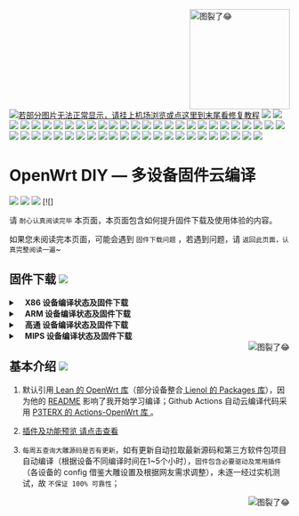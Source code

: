 <a href="#readme">
    <img src="https://img.vim-cn.com/db/018fac69e39167b5a6f692dfe5b715eccf2960.jpg" alt="图裂了😂" title="OpenWrt-DIY" align="right" height="180" />
</a>

[![若部分图片无法正常显示，请挂上机场浏览或点这里到末尾看修复教程](https://visitor-badge.glitch.me/badge?page_id=OpenWrt-DIY-visitor-badge)](#解决-github-网页上图片显示失败的问题) [![](https://img.shields.io/github/last-commit/coolsnowwolf/lede/master?color=FFFFFF&label=%E6%BA%90%E7%A0%81%E6%9B%B4%E6%96%B0)](https://github.com/coolsnowwolf/lede) [![](https://img.shields.io/github/release-date/IvanSolis1989/OpenWrt-DIY?color=FFFFFF&label=%E5%9B%BA%E4%BB%B6%E6%9B%B4%E6%96%B0)](https://github.com/IvanSolis1989/OpenWrt-DIY/actions) 
<br/>
[![](https://img.shields.io/badge/-主要功能:-696969.svg)](https://github.com/IvanSolis1989/OpenWrt-DIY/wiki/OpenWrt-DIY%E6%8F%92%E4%BB%B6%E9%A2%84%E8%A7%88) ![](https://img.shields.io/badge/-SSR_Plus+-FFFFFF.svg) ![](https://img.shields.io/badge/-PassWall-FFFFFF.svg) ![](https://img.shields.io/badge/-OpenClash-FFFFFF.svg) ![](https://img.shields.io/badge/-AdGuard_Home-FFFFFF.svg) ![](https://img.shields.io/badge/-广告屏蔽大师_Plus+-FFFFFF.svg) ![](https://img.shields.io/badge/-Samba-FFFFFF.svg) ![](https://img.shields.io/badge/-CIFSD-FFFFFF.svg) ![](https://img.shields.io/badge/-FTP-FFFFFF.svg) ![](https://img.shields.io/badge/-SFTP-FFFFFF.svg) ![](https://img.shields.io/badge/-NFS-FFFFFF.svg) ![](https://img.shields.io/badge/-DLNA-FFFFFF.svg) ![](https://img.shields.io/badge/-Aria2-FFFFFF.svg) ![](https://img.shields.io/badge/-Transmission-FFFFFF.svg) ![](https://img.shields.io/badge/-qBittorrent-FFFFFF.svg) ![](https://img.shields.io/badge/-AirPlay2-FFFFFF.svg) ![](https://img.shields.io/badge/-解锁网易云灰色歌曲-FFFFFF.svg) ![](https://img.shields.io/badge/-UPnP-FFFFFF.svg) ![](https://img.shields.io/badge/-京东签到服务-FFFFFF.svg) ![](https://img.shields.io/badge/-IPv6_加速-FFFFFF.svg) ![](https://img.shields.io/badge/-BBR_加速-FFFFFF.svg) ![](https://img.shields.io/badge/-FullCone_NAT_加速-FFFFFF.svg) ![](https://img.shields.io/badge/-SFE_加速-FFFFFF.svg) ![](https://img.shields.io/badge/-HWNAT_加速-FFFFFF.svg) ![](https://img.shields.io/badge/-桥接加速-FFFFFF.svg) ![](https://img.shields.io/badge/-DDNS-FFFFFF.svg) ![](https://img.shields.io/badge/-ARP_绑定-FFFFFF.svg) ![](https://img.shields.io/badge/-Frpc_NPS_内网穿透-FFFFFF.svg) ![](https://img.shields.io/badge/-多线多拨-FFFFFF.svg) ![](https://img.shields.io/badge/-负载均衡-FFFFFF.svg) ![](https://img.shields.io/badge/-SQM_Qos-FFFFFF.svg) ![](https://img.shields.io/badge/-文件助手-FFFFFF.svg) ![](https://img.shields.io/badge/-文件浏览器-FFFFFF.svg) ![](https://img.shields.io/badge/-可道云-FFFFFF.svg) ![](https://img.shields.io/badge/-Rclone-FFFFFF.svg) ![](https://img.shields.io/badge/-SmartDNS-FFFFFF.svg) ![](https://img.shields.io/badge/-网络唤醒-FFFFFF.svg) ![](https://img.shields.io/badge/-TTYD_终端-FFFFFF.svg) ![](https://img.shields.io/badge/-迅雷快鸟-FFFFFF.svg) ![](https://img.shields.io/badge/-USB_打印服务器-FFFFFF.svg) ![](https://img.shields.io/badge/-KMS_服务器-FFFFFF.svg) ![](https://img.shields.io/badge/-微信推送-FFFFFF.svg) ![](https://img.shields.io/badge/-上网时间控制-FFFFFF.svg) ![](https://img.shields.io/badge/-WatchCat-FFFFFF.svg) ![](https://img.shields.io/badge/-天翼家庭云盘提速-FFFFFF.svg) ![](https://img.shields.io/badge/-各种驱动-FFFFFF.svg) ![](https://img.shields.io/badge/-DNS_Filter-FFFFFF.svg) ![](https://img.shields.io/badge/-持续更新中……-FFFFFF.svg)


OpenWrt DIY — 多设备固件云编译
==============================================================================================================

[![](https://img.shields.io/badge/-目录:-696969.svg)](#readme) [![](https://img.shields.io/badge/-固件下载-FFFFFF.svg)](#固件下载-) [![](https://img.shields.io/badge/-基本介绍-FFFFFF.svg)](#基本介绍-) [![]

请 `耐心认真阅读完毕` 本页面，本页面包含如何提升固件下载及使用体验的内容。

如果您未阅读完本页面，可能会遇到 `固件下载问题` ，若遇到问题，请 `返回此页面，认真完整阅读一遍`~

## 固件下载 [![](https://img.shields.io/badge/-支持设备、编译状态及固件下载-FFFFFF.svg)](#固件下载-)
<details>
 <summary><b>&nbsp;&nbsp;&nbsp; X86  设备编译状态及固件下载</b></summary>
    
<br/>
 
点击下表中 [![](https://img.shields.io/badge/设备-passing-32CD32.svg)](https://github.com/lazzman/OpenWrt-DIY/actions) 即可跳转到该设备固件下载页面
|   序号    |     X86设备  |   X86设备编译状态及下载链接 |   插件配置   | 备注说明   |
| :-----------------: | :-------------: |:-----------------: | :-----------------: |  :-----------------: | 
| 1 |   [![](https://img.shields.io/badge/OpenWrt-x86_(64位)-FFFFFF.svg)](https://github.com/lazzman/OpenWrt-DIY/blob/main/.github/workflows/x86_64.yml)    | [![](https://github.com/lazzman/OpenWrt-DIY/workflows/Build%20X86(64bit)%20OpenWrt/badge.svg)](https://github.com/lazzman/OpenWrt-DIY/actions/workflows/x86_64.yml) |[![](https://img.shields.io/badge/编译-配置-orange.svg)](https://github.com/lazzman/OpenWrt-DIY/blob/main/config/X86/x86-extra.config) |  |  
| 2 |    [![](https://img.shields.io/badge/OpenWrt-x86_(32位)-FFFFFF.svg)](https://github.com/lazzman/OpenWrt-DIY/blob/main/.github/workflows/x86.yml)     |[![](https://github.com/lazzman/OpenWrt-DIY/workflows/Build%20X86(32bit)%20OpenWrt/badge.svg)](https://github.com/lazzman/OpenWrt-DIY/actions/workflows/x86.yml) |[![](https://img.shields.io/badge/编译-配置-orange.svg)](https://github.com/lazzman/OpenWrt-DIY/blob/main/config/X86/x86-extra.config) | | 

**提示：**[![](https://img.shields.io/badge/设备-passing-32CD32.svg)](https://github.com/lazzman/OpenWrt-DIY/actions) 标志为正常，[![](https://img.shields.io/badge/设备-failing-DC143C.svg)](https://github.com/lazzman/OpenWrt-DIY/actions) 或 [![](https://img.shields.io/badge/设备-no_status-A9A9A9.svg)](https://github.com/lazzman/OpenWrt-DIY/actions) 不代表所有编译均失败。请点击 [![](https://img.shields.io/badge/设备-状态-32CD32.svg)](https://github.com/lazzman/OpenWrt-DIY/actions) 到 **Actions** 进一步查看。

</details>

<details>
 <summary><b>&nbsp;&nbsp;&nbsp; ARM 设备编译状态及固件下载</b></summary>
    
<br/>
 
点击下表中 [![](https://img.shields.io/badge/设备-passing-32CD32.svg)](https://github.com/lazzman/OpenWrt-DIY/actions) 即可跳转到该设备固件下载页面
|    序号   |     ARM设备    |   ARM设备编译状态及下载链接 |   插件配置   | 备注说明   |
| :-----------------: | :-------------: |:-----------------: | :-----------------: |  :-----------------: | 
| 1 |       [![](https://img.shields.io/badge/OpenWrt-N1_盒子-FFFFFF.svg)](https://github.com/lazzman/OpenWrt-DIY/blob/main/.github/workflows/N1.yml)         |[![](https://github.com/lazzman/OpenWrt-DIY/workflows/Build%20PHICOMM%20N1%20OpenWrt/badge.svg)](https://github.com/lazzman/OpenWrt-DIY/actions/workflows/N1.yml) |[![](https://img.shields.io/badge/编译-配置-orange.svg)](https://github.com/lazzman/OpenWrt-DIY/blob/main/config/ARM/arm-mini-extra.config)  | | 
| 2 |    [![](https://img.shields.io/badge/OpenWrt-树莓派_3B/3B+-FFFFFF.svg)](https://github.com/lazzman/OpenWrt-DIY/blob/main/.github/workflows/raspberrypi3.yml)   | [![](https://github.com/lazzman/OpenWrt-DIY/workflows/Build%20RaspBerryPi3%20OpenWrt/badge.svg)](https://github.com/lazzman/OpenWrt-DIY/actions/workflows/raspberrypi3.yml) |[![](https://img.shields.io/badge/编译-配置-orange.svg)](https://github.com/lazzman/OpenWrt-DIY/blob/main/config/ARM/arm-extra.config) | 含 USB 网卡驱动 |
| 3 |    [![](https://img.shields.io/badge/OpenWrt-树莓派_4B-FFFFFF.svg)](https://github.com/lazzman/OpenWrt-DIY/blob/main/.github/workflows/raspberrypi4.yml)    | [![](https://github.com/lazzman/OpenWrt-DIY/workflows/Build%20RaspBerryPi4%20OpenWrt/badge.svg)](https://github.com/lazzman/OpenWrt-DIY/actions/workflows/raspberrypi4.yml)  |[![](https://img.shields.io/badge/编译-配置-orange.svg)](https://github.com/lazzman/OpenWrt-DIY/blob/main/config/ARM/arm-extra.config)  | 含 USB 网卡驱动 |
|4|      [![](https://img.shields.io/badge/OpenWrt-NanoPi_R2S-FFFFFF.svg)](https://github.com/lazzman/OpenWrt-DIY/blob/main/.github/workflows/r2s.yml)     |  [![](https://github.com/lazzman/OpenWrt-DIY/workflows/Build%20NanoPi%20R2S%20OpenWrt/badge.svg)](https://github.com/lazzman/OpenWrt-DIY/actions/workflows/r2s.yml)  |[![](https://img.shields.io/badge/编译-配置-orange.svg)](https://github.com/lazzman/OpenWrt-DIY/blob/main/config/ARM/arm-extra.config)  | ZIP 解压后刷写 |
| 5|      [![](https://img.shields.io/badge/OpenWrt-NanoPi_R4S-FFFFFF.svg)](https://github.com/lazzman/OpenWrt-DIY/blob/main/.github/workflows/r4s.yml)|  [![](https://github.com/lazzman/OpenWrt-DIY/workflows/Build%20NanoPi%20R4S%20OpenWrt/badge.svg)](https://github.com/lazzman/OpenWrt-DIY/actions/workflows/r4s.yml) |[![](https://img.shields.io/badge/编译-配置-orange.svg)](https://github.com/lazzman/OpenWrt-DIY/blob/main/config/ARM/arm-extra.config)  | ZIP 解压后刷写 |
| 6|      [![](https://img.shields.io/badge/OpenWrt-NanoPi_NEO2-FFFFFF.svg)](https://github.com/lazzman/OpenWrt-DIY/blob/main/.github/workflows/neo2.yml)|  [![](https://github.com/lazzman/OpenWrt-DIY/workflows/Build%20NanoPi%20NEO%202%20OpenWrt/badge.svg)](https://github.com/lazzman/OpenWrt-DIY/actions/workflows/neo2.yml) |[![](https://img.shields.io/badge/编译-配置-orange.svg)](https://github.com/lazzman/OpenWrt-DIY/blob/main/config/ARM/arm-extra.config)  | ZIP 解压后刷写 |
| 7|     [![](https://img.shields.io/badge/OpenWrt-Amlogic_S905X3-FFFFFF.svg)](https://github.com/lazzman/OpenWrt-DIY/blob/main/.github/workflows/S905x3.yml)   | [![](https://github.com/lazzman/OpenWrt-DIY/workflows/Build%20Amlogic%20S905X3%20OpenWrt/badge.svg)](https://github.com/lazzman/OpenWrt-DIY/actions/workflows/S905x3.yml) |[![](https://img.shields.io/badge/编译-配置-orange.svg)](https://github.com/lazzman/OpenWrt-DIY/blob/main/config/ARM/arm-extra.config) |   |
| 8|     [![](https://img.shields.io/badge/OpenWrt-香橙派_Zero_Plus-FFFFFF.svg)](https://github.com/lazzman/OpenWrt-DIY/blob/main/.github/workflows/opzp.yml)   | [![](https://github.com/lazzman/OpenWrt-DIY/workflows/Build%20Orange%20Pi%20Zero%20Plus%20OpenWrt/badge.svg)](https://github.com/lazzman/OpenWrt-DIY/actions/workflows/opzp.yml) |[![](https://img.shields.io/badge/编译-配置-orange.svg)](https://github.com/lazzman/OpenWrt-DIY/blob/main/config/ARM/opzp.config) |   |
| 9|     [![](https://img.shields.io/badge/OpenWrt-香橙派_R1_Plus-FFFFFF.svg)](https://github.com/lazzman/OpenWrt-DIY/blob/main/.github/workflows/R1Plus.yml)   | [![](https://github.com/lazzman/OpenWrt-DIY/workflows/Build%20Orange%20Pi%20R1%20Plus%20OpenWrt/badge.svg)](https://github.com/lazzman/OpenWrt-DIY/actions/workflows/R1Plus.yml) |[![](https://img.shields.io/badge/编译-配置-orange.svg)](https://github.com/lazzman/OpenWrt-DIY/blob/main/config/ARM/arm-extra.config) |   |
|10|       [![](https://img.shields.io/badge/OpenWrt-斐讯_K3-FFFFFF.svg)](https://github.com/lazzman/OpenWrt-DIY/blob/main/.github/workflows/K3.yml)           |[![](https://github.com/lazzman/OpenWrt-DIY/workflows/Build%20PHICOMM%20K3%20OpenWrt/badge.svg)](https://github.com/lazzman/OpenWrt-DIY/actions/workflows/K3.yml) |[![](https://img.shields.io/badge/编译-配置-orange.svg)](https://github.com/lazzman/OpenWrt-DIY/blob/main/config/ARM/k3.config)  |  | 
|11|       [![](https://img.shields.io/badge/OpenWrt-Linksys_Wrt1900acs-FFFFFF.svg)](https://github.com/lazzman/OpenWrt-DIY/blob/main/.github/workflows/linksys_wrt1900acs.yml)           |[![](https://github.com/lazzman/OpenWrt-DIY/workflows/Build%20Linksys%20Wrt1900acs%20OpenWrt/badge.svg)](https://github.com/lazzman/OpenWrt-DIY/actions/workflows/linksys_wrt1900acs.yml) |[![](https://img.shields.io/badge/编译-配置-orange.svg)](https://github.com/lazzman/OpenWrt-DIY/blob/main/config/ARM/linksys-extra.config)  |  | 
|12|       [![](https://img.shields.io/badge/OpenWrt-Linksys_Wrt3200acm-FFFFFF.svg)](https://github.com/lazzman/OpenWrt-DIY/blob/main/.github/workflows/linksys_wrt3200acm.yml)           |[![](https://github.com/lazzman/OpenWrt-DIY/workflows/Build%20Linksys%20Wrt3200acm%20OpenWrt/badge.svg)](https://github.com/lazzman/OpenWrt-DIY/actions/workflows/linksys_wrt3200acm.yml) |[![](https://img.shields.io/badge/编译-配置-orange.svg)](https://github.com/lazzman/OpenWrt-DIY/blob/main/config/ARM/linksys-extra.config)  |  | 
|13|       [![](https://img.shields.io/badge/OpenWrt-Linksys_Wrt32x-FFFFFF.svg)](https://github.com/lazzman/OpenWrt-DIY/blob/main/.github/workflows/linksys_wrt32x.yml)           |[![](https://github.com/lazzman/OpenWrt-DIY/workflows/Build%20Linksys%20Wrt32x%20OpenWrt/badge.svg)](https://github.com/lazzman/OpenWrt-DIY/actions/workflows/linksys_wrt32x.yml) |[![](https://img.shields.io/badge/编译-配置-orange.svg)](https://github.com/lazzman/OpenWrt-DIY/blob/main/config/ARM/linksys-extra.config)  |  | 

**提示：**[![](https://img.shields.io/badge/设备-passing-32CD32.svg)](https://github.com/lazzman/OpenWrt-DIY/actions) 标志为正常，[![](https://img.shields.io/badge/设备-failing-DC143C.svg)](https://github.com/lazzman/OpenWrt-DIY/actions) 或 [![](https://img.shields.io/badge/设备-no_status-A9A9A9.svg)](https://github.com/lazzman/OpenWrt-DIY/actions) 不代表所有编译均失败。请点击 [![](https://img.shields.io/badge/设备-状态-32CD32.svg)](https://github.com/lazzman/OpenWrt-DIY/actions) 到 Actions 进一步查看。

</details>

<details>
 <summary><b>&nbsp;&nbsp;&nbsp; 高通 设备编译状态及固件下载</b></summary>
    
<br/>

点击下表中 [![](https://img.shields.io/badge/设备-passing-32CD32.svg)](https://github.com/lazzman/OpenWrt-DIY/actions) 即可跳转到该设备固件下载页面
|    序号   |     高通平台     |   高通设备编译状态及下载链接 |   插件配置   | 备注说明   |
| :-----------------: | :-------------: |:-----------------: | :-----------------: |  :-----------------: | 
| 1 |        [![](https://img.shields.io/badge/OpenWrt-竞斗云-FFFFFF.svg)](https://github.com/lazzman/OpenWrt-DIY/blob/main/.github/workflows/gdock.yml)         |[![](https://github.com/lazzman/OpenWrt-DIY/workflows/Build%20G-Dock%20OpenWrt/badge.svg)](https://github.com/lazzman/OpenWrt-DIY/actions/workflows/gdock.yml) |[![](https://img.shields.io/badge/编译-配置-orange.svg)](https://github.com/lazzman/OpenWrt-DIY/blob/main/config/Qualcomm/Qualcomm-extra.config)  | | 
| 2|     [![](https://img.shields.io/badge/OpenWrt-网件_R7800-FFFFFF.svg)](https://github.com/lazzman/OpenWrt-DIY/blob/main/.github/workflows/R7800.yml)   | [![](https://github.com/lazzman/OpenWrt-DIY/workflows/Build%20Netgear%20R7800%20OpenWrt/badge.svg)](https://github.com/lazzman/OpenWrt-DIY/actions/workflows/R7800.yml) |[![](https://img.shields.io/badge/编译-配置-orange.svg)](https://github.com/lazzman/OpenWrt-DIY/blob/main/config/Qualcomm/Qualcomm-mini-extra.config) |   | 
| 3|     [![](https://img.shields.io/badge/OpenWrt-星际宝盒_CM520-FFFFFF.svg)](https://github.com/lazzman/OpenWrt-DIY/blob/main/.github/workflows/CM520.yml)   | [![](https://github.com/lazzman/OpenWrt-DIY/workflows/Build%20MobiPromo%20CM520%20OpenWrt/badge.svg)](https://github.com/lazzman/OpenWrt-DIY/actions/workflows/CM520.yml) |[![](https://img.shields.io/badge/编译-配置-orange.svg)](https://github.com/lazzman/OpenWrt-DIY/blob/main/config/Qualcomm/Qualcomm-extra.config) |   |
| 4 |        [![](https://img.shields.io/badge/OpenWrt-斐讯_K2T-FFFFFF.svg)](https://github.com/lazzman/OpenWrt-DIY/blob/main/.github/workflows/K2T.yml)           | [![](https://github.com/lazzman/OpenWrt-DIY/workflows/Build%20PHICOMM%20K2T%20OpenWrt/badge.svg)](https://github.com/lazzman/OpenWrt-DIY/actions/workflows/K2T.yml)|[![](https://img.shields.io/badge/编译-配置-orange.svg)](https://github.com/lazzman/OpenWrt-DIY/blob/main/config/Qualcomm/Qualcomm-mini-extra.config) | |

**提示：**[![](https://img.shields.io/badge/设备-passing-32CD32.svg)](https://github.com/lazzman/OpenWrt-DIY/actions) 标志为正常，[![](https://img.shields.io/badge/设备-failing-DC143C.svg)](https://github.com/lazzman/OpenWrt-DIY/actions) 或 [![](https://img.shields.io/badge/设备-no_status-A9A9A9.svg)](https://github.com/lazzman/OpenWrt-DIY/actions) 不代表所有编译均失败。请点击 [![](https://img.shields.io/badge/设备-状态-32CD32.svg)](https://github.com/lazzman/OpenWrt-DIY/actions) 到 Actions 进一步查看。

</details>

<details>
 <summary><b>&nbsp;&nbsp;&nbsp; MIPS 设备编译状态及固件下载</b></summary>
    
<br/>

**注意：** 考虑到 MIPS 设备的 CPU 性能及 RAM/ROM 量配置，功能较其他设备做了很大范围的删减。 

MIPS 设备推荐使用 Padavan 固件： [![](https://img.shields.io/badge/-Padavan_固件仓库_1-FFFFFF.svg)](https://github.com/hanwckf/rt-n56u) [![](https://img.shields.io/badge/-Padavan_固件仓库_2-FFFFFF.svg)](https://opt.cn2qq.com/padavan/) [![](https://img.shields.io/badge/-Padavan_固件仓库_3-FFFFFF.svg)](https://github.com/gorden5566/padavan)

点击下表中 [![](https://img.shields.io/badge/设备-passing-32CD32.svg)](https://github.com/lazzman/OpenWrt-DIY/actions) 即可跳转到该设备固件下载页面
|    序号   |     MIPS设备     |   MIPS设备编译状态及下载链接 |   插件配置   | 备注说明   |
| :-----------------: | :-------------: |:-----------------: | :-----------------: |  :-----------------: | 
| 1 |        [![](https://img.shields.io/badge/OpenWrt-极路由_B70-FFFFFF.svg)](https://github.com/lazzman/OpenWrt-DIY/blob/main/.github/workflows/B70.yml)        |[![](https://github.com/lazzman/OpenWrt-DIY/workflows/Build%20HiWiFi%20B70%20OpenWrt/badge.svg)](https://github.com/lazzman/OpenWrt-DIY/actions/workflows/B70.yml)|[![](https://img.shields.io/badge/编译-配置-orange.svg)](https://github.com/lazzman/OpenWrt-DIY/blob/main/config/MIPS/MIPS-extra.config) | |
|2|        [![](https://img.shields.io/badge/OpenWrt-斐讯_K2P-FFFFFF.svg)](https://github.com/lazzman/OpenWrt-DIY/blob/main/.github/workflows/K2P.yml)           |[![](https://github.com/lazzman/OpenWrt-DIY/workflows/Build%20PHICOMM%20K2P%20OpenWrt/badge.svg)](https://github.com/lazzman/OpenWrt-DIY/actions/workflows/K2P.yml)|[![](https://img.shields.io/badge/编译-配置-orange.svg)](https://github.com/lazzman/OpenWrt-DIY/blob/main/config/MIPS/MIPS-extra.config) | |
| 3|    [![](https://img.shields.io/badge/OpenWrt-红米_AC2100-FFFFFF.svg)](https://github.com/lazzman/OpenWrt-DIY/blob/main/.github/workflows/redmi_ac2100.yml)     | [![](https://github.com/lazzman/OpenWrt-DIY/workflows/Build%20Redmi%20AC2100%20OpenWrt/badge.svg)](https://github.com/lazzman/OpenWrt-DIY/actions/workflows/redmi_ac2100.yml) |[![](https://img.shields.io/badge/编译-配置-orange.svg)](https://github.com/lazzman/OpenWrt-DIY/blob/main/config/MIPS/MIPS-extra.config) | | 
| 4 |    [![](https://img.shields.io/badge/OpenWrt-Newifi3_D2-FFFFFF.svg)](https://github.com/lazzman/OpenWrt-DIY/blob/main/.github/workflows/Newifi_D2.yml)      |  [![](https://github.com/lazzman/OpenWrt-DIY/workflows/Build%20Newifi%20D2%20OpenWrt/badge.svg)](https://github.com/lazzman/OpenWrt-DIY/actions/workflows/Newifi_D2.yml) |[![](https://img.shields.io/badge/编译-配置-orange.svg)](https://github.com/lazzman/OpenWrt-DIY/blob/main/config/MIPS/MIPS-extra.config)  | | 
|5|     [![](https://img.shields.io/badge/OpenWrt-小娱_C5-FFFFFF.svg)](https://github.com/lazzman/OpenWrt-DIY/blob/main/.github/workflows/xiaoyu_xy-c5.yml)        | [![](https://github.com/lazzman/OpenWrt-DIY/workflows/Build%20XiaoYu%20XY-C5%20OpenWrt/badge.svg)](https://github.com/lazzman/OpenWrt-DIY/actions/workflows/xiaoyu_xy-c5.yml)   |[![](https://img.shields.io/badge/编译-配置-orange.svg)](https://github.com/lazzman/OpenWrt-DIY/blob/main/config/MIPS/MIPS-extra.config)  |  |
| 6|     [![](https://img.shields.io/badge/OpenWrt-小米_R3G-FFFFFF.svg)](https://github.com/lazzman/OpenWrt-DIY/blob/main/.github/workflows/R3G.yml)   | [![](https://github.com/lazzman/OpenWrt-DIY/workflows/Build%20Mi%20R3G%20OpenWrt/badge.svg)](https://github.com/lazzman/OpenWrt-DIY/actions/workflows/R3G.yml) |[![](https://img.shields.io/badge/编译-配置-orange.svg)](https://github.com/lazzman/OpenWrt-DIY/blob/main/config/MIPS/MIPS-extra.config) |   |
| 8|     [![](https://img.shields.io/badge/OpenWrt-小米_R3P-FFFFFF.svg)](https://github.com/lazzman/OpenWrt-DIY/blob/main/.github/workflows/R3P.yml)   | [![](https://github.com/lazzman/OpenWrt-DIY/workflows/Build%20Mi%20R3P%20OpenWrt/badge.svg)](https://github.com/lazzman/OpenWrt-DIY/actions/workflows/R3P.yml) |[![](https://img.shields.io/badge/编译-配置-orange.svg)](https://github.com/lazzman/OpenWrt-DIY/blob/main/config/MIPS/MIPS-extra.config) |   |

**提示：**[![](https://img.shields.io/badge/设备-passing-32CD32.svg)](https://github.com/lazzman/OpenWrt-DIY/actions) 标志为正常，[![](https://img.shields.io/badge/设备-failing-DC143C.svg)](https://github.com/lazzman/OpenWrt-DIY/actions) 或 [![](https://img.shields.io/badge/设备-no_status-A9A9A9.svg)](https://github.com/lazzman/OpenWrt-DIY/actions) 不代表所有编译均失败。请点击 [![](https://img.shields.io/badge/设备-状态-32CD32.svg)](https://github.com/lazzman/OpenWrt-DIY/actions) 到 Actions 进一步查看。

</details>

<a href="#readme">
    <img src="https://img.shields.io/badge/-返回顶部-FFFFFF.svg" alt="图裂了😂" title="返回顶部" align="right"/>
</a>

## 基本介绍 [![](https://img.shields.io/badge/-项目基本介绍-FFFFFF.svg)](#基本介绍-)

1. 默认引用[ Lean 的 OpenWrt 库](https://github.com/coolsnowwolf/lede)（部分设备整合[ Lienol 的 Packages 库](https://github.com/Lienol/openwrt-packages)），因为他的 [README](https://github.com/coolsnowwolf/lede/blob/master/README.md) 影响了我开始学习编译；Github Actions 自动云编译代码采用 [P3TERX 的 Actions-OpenWrt 库 ](https://github.com/P3TERX/Actions-OpenWrt)。

2. [插件及功能预览 请点击查看](https://github.com/lazzman/OpenWrt-DIY/wiki/OpenWrt-DIY%E6%8F%92%E4%BB%B6%E9%A2%84%E8%A7%88)

3. `每周五查询大雕源码是否有更新`，如有更新自动拉取最新源码和第三方软件包项目自动编译（根据设备不同编译时间在1~5个小时），`固件包含必要驱动及常用插件`（各设备的 config 借鉴大雕设置及根据网友需求调整），未逐一经过实机测试，故 `不保证 100% 可靠性`；

<a href="#readme">
    <img src="https://img.shields.io/badge/-返回顶部-FFFFFF.svg" alt="图裂了😂" title="返回顶部" align="right"/>
</a>

